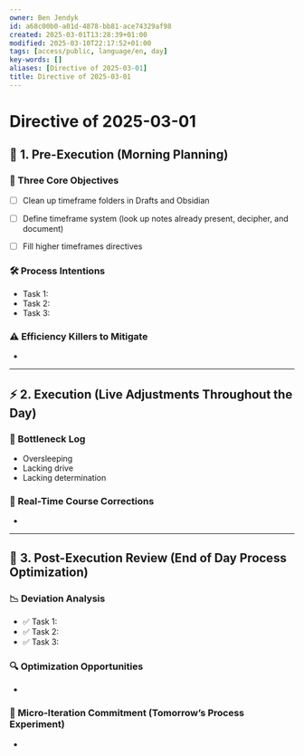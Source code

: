 ```yaml
---
owner: Ben Jendyk
id: a68c00b0-a01d-4878-bb81-ace74329af98
created: 2025-03-01T13:28:39+01:00
modified: 2025-03-10T22:17:52+01:00
tags: [access/public, language/en, day]
key-words: []
aliases: [Directive of 2025-03-01]
title: Directive of 2025-03-01
---
```


# Directive of 2025-03-01

## 🌅 1. Pre-Execution (Morning Planning)

### 🎯 Three Core Objectives

<!-- Most critical task 1 – outcome-driven, not just an activity. -->
- [ ] Clean up timeframe folders in Drafts and Obsidian
<!-- Most critical task 2 – make it concrete and measurable. -->
- [ ] Define timeframe system (look up notes already present, decipher, and document)
<!-- Most critical task 3 – must fit within the day’s execution capacity. -->
- [ ] Fill higher timeframes directives

### 🛠️ Process Intentions

<!-- How will this be executed most efficiently? E.g., deep work session, batching tasks, specific tool usage. -->
- Task 1:
- Task 2:
- Task 3:

### ⚠️ Efficiency Killers to Mitigate

<!-- What are the biggest risks to focus/execution today? E.g., distractions, decision fatigue, overplanning. -->
-

---

## ⚡ 2. Execution (Live Adjustments Throughout the Day)

### 📌 Bottleneck Log

<!-- What slowed execution today? E.g., distractions, over-perfection, slow decision-making, unexpected blockers. -->
- Oversleeping
- Lacking drive
- Lacking determination

### 🔄 Real-Time Course Corrections

<!-- What tweaks were made mid-day to maintain efficiency? Only note direct changes to process. -->
-

---

## 🌙 3. Post-Execution Review (End of Day Process Optimization)

### 📉 Deviation Analysis

<!-- Did execution match expectation? If not, what caused deviation? -->
- ✅ Task 1:
- ✅ Task 2:  
- ✅ Task 3:  

### 🔍 Optimization Opportunities

<!-- What execution inefficiency should be addressed tomorrow? Focus on a single high-leverage improvement. -->
-

### 🧪 Micro-Iteration Commitment (Tomorrow’s Process Experiment)

<!-- What **one small tweak** will be tested tomorrow to refine execution? Keep it experimental and specific. -->
-
